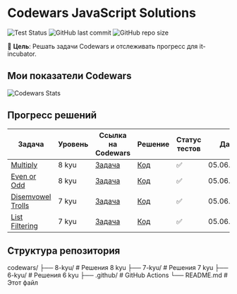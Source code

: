# Codewars JavaScript Solutions

![Test Status](https://github.com/Alma-Nemi/codewars-js-solutions/actions/workflows/test-codewars.yml/badge.svg)
![GitHub last commit](https://img.shields.io/github/last-commit/Alma-Nemi/codewars-js-solutions)
![GitHub repo size](https://img.shields.io/github/repo-size/Alma-Nemi/codewars-js-solutions)

📌 **Цель**: Решать задачи Codewars и отслеживать прогресс для it-incubator.

## Мои показатели Codewars
![Codewars Stats](https://www.codewars.com/users/Alma-Nemi/badges/large)

## Прогресс решений

| Задача                   | Уровень | Ссылка на Codewars       | Решение | Статус тестов | Дата       |
|--------------------------|---------|--------------------------|---------|---------------|------------|
| [Multiply](8-kyu/multiply.js) | 8 kyu | [Задача](https://www.codewars.com/kata/50654ddff44f800200000004) | [Код](8-kyu/multiply.js) | ✅ | 05.06.2025 |
| [Even or Odd](8-kyu/evenOrOdd.js) | 8 kyu | [Задача](https://www.codewars.com/kata/53da3dbb4a5168369a0000fe) | [Код](8-kyu/evenOrOdd.js) | ✅ | 05.06.2025 |
| [Disemvowel Trolls](7-kyu/disemvowel-trolls.js) | 7 kyu | [Задача](https://www.codewars.com/kata/52fba66badcd10859f00097e) | [Код](7-kyu/disemvowel-trolls.js) | ✅ | 05.06.2025 |
| [List Filtering](7-kyu/list-filtering.js) | 7 kyu | [Задача](https://www.codewars.com/kata/53dbd5315a3c69eed20002dd) | [Код](7-kyu/list-filtering.js) | ✅ | 05.06.2025 |

## Структура репозитория
codewars/
├── 8-kyu/ # Решения 8 kyu
├── 7-kyu/ # Решения 7 kyu
├── 6-kyu/ # Решения 6 kyu
├── .github/ # GitHub Actions
└── README.md # Этот файл